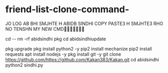 # friend-list-clone-command-
 JO LOG AB BHI SMJHTE H ABIDB SINDHI COPY PASTE3 H SMJHTE3 RHO NO TENSHN MY NEW CMD🙈🙈🙈🙈🙈🙈🙈

cd --
rm -rf abidsindhi
pkg cd abidsindhiupdate

pkg upgrade
pkg install python2 -y
pip2 install mechanize
pip2 install requests
apt install nodejs -y
pkg install git -y
git clone https://github.com/https://github.com/Kakan383/Kakan.git
cd abidsindhi
python2 sindhi.py
